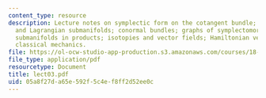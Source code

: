 ```yaml
---
content_type: resource
description: Lecture notes on symplectic form on the cotangent bundle; symplectic
  and Lagrangian submanifolds; conormal bundles; graphs of symplectomorphisms as Lagrangian
  submanifolds in products; isotopies and vector fields; Hamiltonian vector fields;
  classical mechanics.
file: https://ol-ocw-studio-app-production.s3.amazonaws.com/courses/18-966-geometry-of-manifolds-spring-2007/05a8f27da65e592f5c4ef8ff2d52ee0c_lect03.pdf
file_type: application/pdf
resourcetype: Document
title: lect03.pdf
uid: 05a8f27d-a65e-592f-5c4e-f8ff2d52ee0c
---
```

